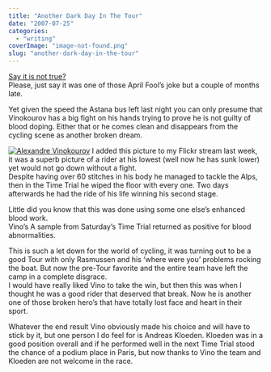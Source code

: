 ```yaml
---
title: "Another Dark Day In The Tour"
date: "2007-07-25"
categories: 
  - "writing"
coverImage: "image-not-found.png"
slug: "another-dark-day-in-the-tour"
---
```


[Say it is not true?](http://www.skysports.com/skysports/article/0,,1-1276844,00.html)  
Please, just say it was one of those April Fool’s joke but a couple of months late.

Yet given the speed the Astana bus left last night you can only presume that Vinokourov has a big fight on his hands trying to prove he is not guilty of blood doping. Either that or he comes clean and disappears from the cycling scene as another broken dream.

[![Alexandre Vinokourov](images/798828515_c69bdb6e5c.jpg)](http://www.flickr.com/photos/70011121@N00/798828515/ "Alexandre Vinokourov") I added this picture to my Flickr stream last week, it was a superb picture of a rider at his lowest (well now he has sunk lower) yet would not go down without a fight.  
Despite having over 60 stitches in his body he managed to tackle the Alps, then in the Time Trial he wiped the floor with every one. Two days afterwards he had the ride of his life winning his second stage.

Little did you know that this was done using some one else’s enhanced blood work.  
Vino’s A sample from Saturday’s Time Trial returned as positive for blood abnormalities.

This is such a let down for the world of cycling, it was turning out to be a good Tour with only Rasmussen and his ‘where were you’ problems rocking the boat. But now the pre-Tour favorite and the entire team have left the camp in a complete disgrace.  
I would have really liked Vino to take the win, but then this was when I thought he was a good rider that deserved that break. Now he is another one of those broken hero’s that have totally lost face and heart in their sport.

Whatever the end result Vino obviously made his choice and will have to stick by it, but one person I do feel for is Andreas Kloeden. Kloeden was in a good position overall and if he performed well in the next Time Trial stood the chance of a podium place in Paris, but now thanks to Vino the team and Kloeden are not welcome in the race.
